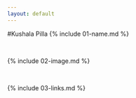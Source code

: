 ```yaml
---
layout: default
---
```

#Kushala Pilla
{% include 01-name.md %}

<br>

{% include 02-image.md %}

<br>

{% include 03-links.md %}


